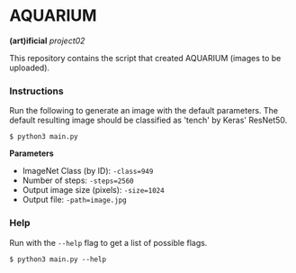 # AQUARIUM

**(art)ificial** *project02*

This repository contains the script that created AQUARIUM (images to be uploaded).

### Instructions

Run the following to generate an image with the default parameters. The default resulting image should be classified as 'tench' by Keras' ResNet50.

```
$ python3 main.py
```

**Parameters**

- ImageNet Class (by ID): `-class=949`
- Number of steps: `-steps=2560`
- Output image size (pixels): `-size=1024`
- Output file: `-path=image.jpg`

### Help

Run with the `--help` flag to get a list of possible flags.

```
$ python3 main.py --help
```

